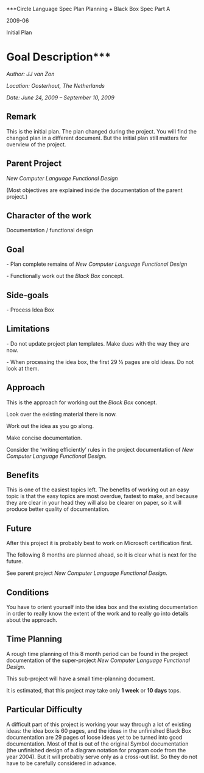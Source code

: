 ﻿
***Circle Language Spec Plan
Planning + Black Box Spec Part A

2009-06

Initial Plan

Goal Description***
================================


*Author: JJ van Zon*

*Location: Oosterhout, The Netherlands*

*Date: June 24, 2009 – September 10, 2009*

## **Remark**
This is the initial plan. The plan changed during the project. You will find the changed plan in a different document. But the initial plan still matters for overview of the project.
## **Parent Project**
*New Computer Language Functional Design*

(Most objectives are explained inside the documentation of the parent project.)
## **Character of the work**
Documentation / functional design
## **Goal**
\- Plan complete remains of *New Computer Language Functional Design*

\- Functionally work out the *Black Box* concept.
## **Side-goals**
\- Process Idea Box
## **Limitations**
\- Do not update project plan templates. Make dues with the way they are now.

\- When processing the idea box, the first 29 ½ pages are old ideas. Do not look at them.
## **Approach**
This is the approach for working out the *Black Box* concept.

Look over the existing material there is now.

Work out the idea as you go along.

Make concise documentation.

Consider the ‘writing efficiently’ rules in the project documentation of *New Computer Language Functional Design*.
## **Benefits**
This is one of the easiest topics left. The benefits of working out an easy topic is that the easy topics are most overdue, fastest to make, and because they are clear in your head they will also be clearer on paper, so it will produce better quality of documentation.
## **Future**
After this project it is probably best to work on Microsoft certification first.

The following 8 months are planned ahead, so it is clear what is next for the future.

See parent project *New Computer Language Functional Design*.
## **Conditions**
You have to orient yourself into the idea box and the existing documentation in order to really know the extent of the work and to really go into details about the approach.
## **Time Planning**
A rough time planning of this 8 month period can be found in the project documentation of the super-project *New Computer Language Functional Design*.

This sub-project will have a small time-planning document.

It is estimated, that this project may take only **1 week** or **10 days** tops.
## **Particular Difficulty**
A difficult part of this project is working your way through a lot of existing ideas: the idea box is 60 pages, and the ideas in the unfinished Black Box documentation are 29 pages of loose ideas yet to be turned into good documentation. Most of that is out of the original Symbol documentation (the unfinished design of a diagram notation for program code from the year 2004). But it will probably serve only as a cross-out list. So they do not have to be carefully considered in advance.

